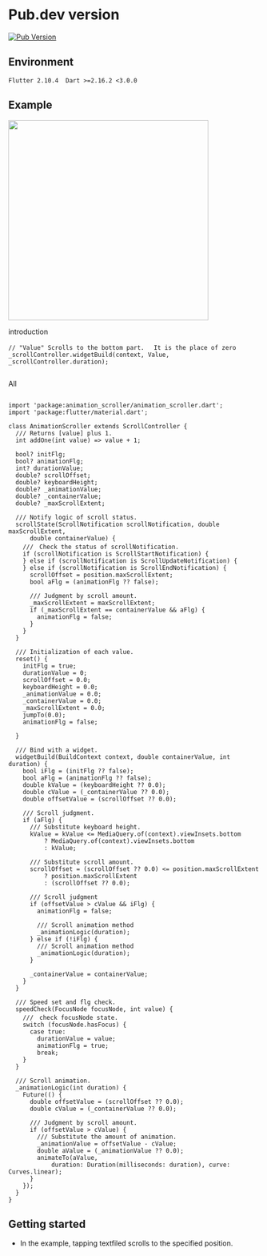 <!-- 
This README describes the package. If you publish this package to pub.dev,
this README's contents appear on the landing page for your package.

For information about how to write a good package README, see the guide for
[writing package pages](https://dart.dev/guides/libraries/writing-package-pages). 

For general information about developing packages, see the Dart guide for
[creating packages](https://dart.dev/guides/libraries/create-library-packages)
and the Flutter guide for
[developing packages and plugins](https://flutter.dev/developing-packages). 
-->


# Pub.dev version

[![Pub Version](https://img.shields.io/pub/v/animation_scroller?color=emerald)](https://pub.dev/packages/animation_scroller/versions/)



## Environment

```
Flutter 2.10.4  Dart >=2.16.2 <3.0.0
```


## Example


<img src="https://user-images.githubusercontent.com/16457165/161369235-96df538f-a532-4122-a918-c7bdd2470ca8.gif?raw=true" width="400"/>


introduction

```
// "Value" Scrolls to the bottom part.　 It is the place of zero
_scrollController.widgetBuild(context, Value, _scrollController.duration);
     
```

All 
```

import 'package:animation_scroller/animation_scroller.dart';
import 'package:flutter/material.dart';

class AnimationScroller extends ScrollController {
  /// Returns [value] plus 1.
  int addOne(int value) => value + 1;

  bool? initFlg;
  bool? animationFlg;
  int? durationValue;
  double? scrollOffset;
  double? keyboardHeight;
  double? _animationValue;
  double? _containerValue;
  double? _maxScrollExtent;

  /// Notify logic of scroll status.
  scrollState(ScrollNotification scrollNotification, double maxScrollExtent,
      double containerValue) {
    ///　Check the status of scrollNotification.
    if (scrollNotification is ScrollStartNotification) {
    } else if (scrollNotification is ScrollUpdateNotification) {
    } else if (scrollNotification is ScrollEndNotification) {
      scrollOffset = position.maxScrollExtent;
      bool aFlg = (animationFlg ?? false);

      /// Judgment by scroll amount.
      _maxScrollExtent = maxScrollExtent;
      if (_maxScrollExtent == containerValue && aFlg) {
        animationFlg = false;
      }
    }
  }

  /// Initialization of each value.
  reset() {
    initFlg = true;
    durationValue = 0;
    scrollOffset = 0.0;
    keyboardHeight = 0.0;
    _animationValue = 0.0;
    _containerValue = 0.0;
    _maxScrollExtent = 0.0;
    jumpTo(0.0);
    animationFlg = false;

  }

  /// Bind with a widget.
  widgetBuild(BuildContext context, double containerValue, int duration) {
    bool iFlg = (initFlg ?? false);
    bool aFlg = (animationFlg ?? false);
    double kValue = (keyboardHeight ?? 0.0);
    double cValue = (_containerValue ?? 0.0);
    double offsetValue = (scrollOffset ?? 0.0);

    /// Scroll judgment.
    if (aFlg) {
      /// Substitute keyboard height.
      kValue = kValue <= MediaQuery.of(context).viewInsets.bottom
          ? MediaQuery.of(context).viewInsets.bottom
          : kValue;

      /// Substitute scroll amount.
      scrollOffset = (scrollOffset ?? 0.0) <= position.maxScrollExtent
          ? position.maxScrollExtent
          : (scrollOffset ?? 0.0);

      /// Scroll judgment
      if (offsetValue > cValue && iFlg) {
        animationFlg = false;

        /// Scroll animation method
        _animationLogic(duration);
      } else if (!iFlg) {
        /// Scroll animation method
        _animationLogic(duration);
      }

      _containerValue = containerValue;
    }
  }

  /// Speed set and flg check.
  speedCheck(FocusNode focusNode, int value) {
    ///　check focusNode state.
    switch (focusNode.hasFocus) {
      case true:
        durationValue = value;
        animationFlg = true;
        break;
    }
  }

  /// Scroll animation.
  _animationLogic(int duration) {
    Future(() {
      double offsetValue = (scrollOffset ?? 0.0);
      double cValue = (_containerValue ?? 0.0);

      /// Judgment by scroll amount.
      if (offsetValue > cValue) {
        /// Substitute the amount of animation.
        _animationValue = offsetValue - cValue;
        double aValue = (_animationValue ?? 0.0);
        animateTo(aValue,
            duration: Duration(milliseconds: duration), curve: Curves.linear);
      }
    });
  }
}
```

## Getting started

* In the example, tapping textfiled scrolls to the specified position.
